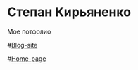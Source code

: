 # Степан Кирьяненко
Мое потфолио

#[Blog-site](https://stepankiryanenko.github.io/Block-site/About_Us.html "Blog-site")


#[Home-page](https://stepankiryanenko.github.io/Home-page/index.html "Home-page")


